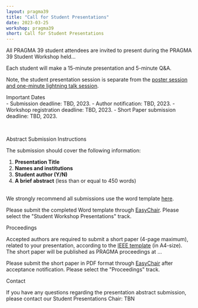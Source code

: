 ```yaml
---
layout: pragma39
title: "Call for Student Presentations"
date: 2023-03-25
workshop: pragma39
short: Call for Student Presentations
---
```


All PRAGMA 39 student attendees are invited to present during the PRAGMA 39 Student
Workshop held...

Each student will make a 15-minute presentation and 5-minute Q&A.

Note, the student presentation session is separate from the <a href="/pragma39-posters/">poster session and
one-minute lightning talk session</a>.


<div class="border39">Important Dates</div>
- Submission deadline: TBD, 2023.
- Author notification: TBD, 2023.
- Workshop registration deadline: TBD, 2023.
- Short Paper submission deadline: TBD, 2023.

&nbsp;

<div class="border39">Abstract Submission Instructions</div>

The submission should cover the following information: 

1.	**Presentation Title**
2.	**Names and institutions**
3.	**Student author (Y/N)**
4.	**A brief abstract** (less than or equal to 450 words)

<br/>
We strongly recommend all submissions use the word template 
<a href="/images/pragma39/PRAGMA39%20Student%20Presentation%20Abstract%20Template.docx">here</a>.<br>

Please submit the completed Word template through
[EasyChair](https://easychair.org/my/conference?conf=pragma39student). Please select
the "Student Workshop Presentations" track.

<div class="border39">Proceedings</div>

Accepted authors are required to submit a short paper (4-page maximum), related to your presentation, according to the <a href="https://www.ieee.org/conferences/publishing/templates.html">IEEE template</a> (in A4-size). The short paper will be published as PRAGMA proceedings at ...

Please submit the short paper in PDF format through [EasyChair](https://easychair.org/my/conference?conf=pragma39student) after acceptance notification. Please select the "Proceedings" track.

<div class="border39">Contact</div>

If you have any questions regarding the presentation abstract submission, please contact our Student Presentations Chair: TBN
